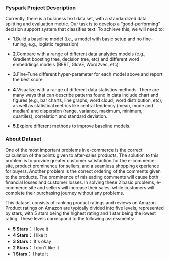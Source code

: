 ### Pyspark Project Description  

Currently, there is a business text data set, with a standardized data splitting and evaluation metric. Our task is to develop a “good-performing” decision support system that classifies text. To achieve this, we will need to:  

- **1**.Build a baseline model (i.e., a model with basic setup and no fine-tuning, e.g., logistic regression)  

- **2**.Compare with a range of different data analytics models (e.g., Gradient boosting tree, decision tree, etc) and different word embeddings models (BERT, GloVE, Word2vec, etc)  

- **3**.Fine-Tune different hyper-parameter for each model above and report the best score  

- **4**.Visualize with a range of different data statistics methods. There are many ways that can describe patterns found in data include chart and figures (e.g., bar charts, line graphs, word cloud, word distribution, etc), as well as statistical metrics like central tendency (mean, mode and median) and dispersion (range, variance, maximum, minimum, quartiles), correlation and standard deviation.  

- **5**.Explore different methods to improve baseline models.  



### About Dataset  

One of the most important problems in e-commerce is the correct calculation of the points given to after-sales products. The solution to this problem is to provide greater customer satisfaction for the e-commerce site, product prominence for sellers, and a seamless shopping experience for buyers. Another problem is the correct ordering of the comments given to the products. The prominence of misleading comments will cause both financial losses and customer losses. In solving these 2 basic problems, e-commerce site and sellers will increase their sales, while customers will complete their purchasing journey without any problems.  

This dataset consists of ranking product ratings and reviews on Amazon. 
Product ratings on Amazon are typically divided into five levels, represented by stars, with 5 stars being the highest rating and 1 star being the lowest rating. These levels correspond to the following assessments:  

- **5 Stars：** I love it
- **4 Stars：** I like it
- **3 Stars：** It's okay
- **2 Stars：** I don't like it
- **1 Stars：** I hate it

